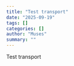 ```yaml
---
title: "Test transport"
date: "2025-09-19"
tags: []
categories: []
author: "Muses"
summary: ""
---
```


<p>Test transport</p>